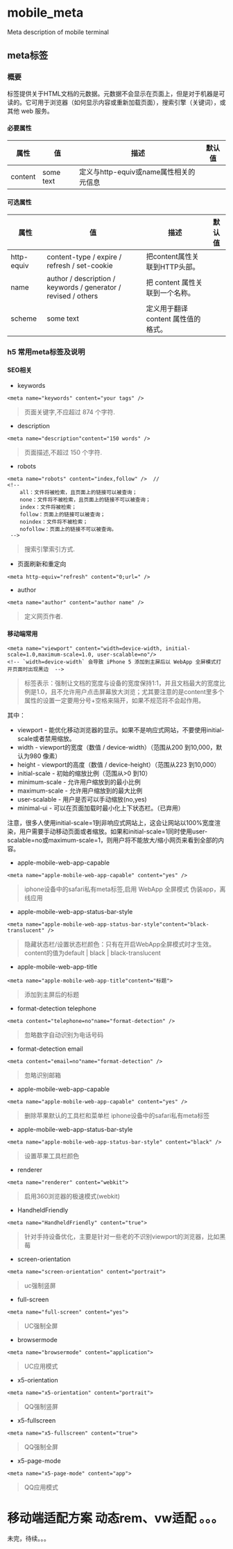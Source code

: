 # mobile_meta
 Meta description of mobile terminal

## meta标签
### 概要
标签提供关于HTML文档的元数据。元数据不会显示在页面上，但是对于机器是可读的。它可用于浏览器（如何显示内容或重新加载页面），搜索引擎（关键词），或其他 web 服务。
#### 必要属性

| 属性 | 值 | 描述 | 默认值 |
| ---- | ---- | ---- | ---- |
| content | some text | 定义与http-equiv或name属性相关的元信息 | |

#### 可选属性

| 属性 | 值 | 描述 | 默认值 |
| ---- | ---- | ---- | ---- |
| http-equiv | content-type / expire / refresh / set-cookie | 把content属性关联到HTTP头部。 | |
| name | author / description / keywords / generator / revised / others | 把 content 属性关联到一个名称。 | |
| scheme | some text | 定义用于翻译 content 属性值的格式。   | |


### h5 常用meta标签及说明
#### SEO相关
* keywords
```
<meta name="keywords" content="your tags" />
```
>页面关键字,不应超过 874 个字符.

* description
```
<meta name="description"content="150 words" />
```
>页面描述,不超过 150 个字符.

* robots
```
<meta name="robots" content="index,follow" />  //
<!--  
    all：文件将被检索，且页面上的链接可以被查询；
    none：文件将不被检索，且页面上的链接不可以被查询；
    index：文件将被检索；
    follow：页面上的链接可以被查询；
    noindex：文件将不被检索；
    nofollow：页面上的链接不可以被查询。
 -->
```
>搜索引擎索引方式.

* 页面刷新和重定向
```
<meta http-equiv="refresh" content="0;url=" />
```
* author
```
<meta name="author" content="author name" />
```
>定义网页作者.
#### 移动端常用

```
<meta name="viewport" content="width=device-width, initial-scale=1.0,maximum-scale=1.0, user-scalable=no"/>  
<!-- `width=device-width` 会导致 iPhone 5 添加到主屏后以 WebApp 全屏模式打开页面时出现黑边  -->  
```
> 标签表示：强制让文档的宽度与设备的宽度保持1:1，并且文档最大的宽度比例是1.0，且不允许用户点击屏幕放大浏览；尤其要注意的是content里多个属性的设置一定要用分号+空格来隔开，如果不规范将不会起作用。

其中：

* viewport - 能优化移动浏览器的显示。如果不是响应式网站，不要使用initial-scale或者禁用缩放。
* width - viewport的宽度（数值 / device-width）（范围从200 到10,000，默认为980 像素）
* height - viewport的高度（数值 / device-height）（范围从223 到10,000）
* initial-scale - 初始的缩放比例（范围从>0 到10）
* minimum-scale - 允许用户缩放到的最小比例
* maximum-scale - 允许用户缩放到的最大比例
* user-scalable - 用户是否可以手动缩放(no,yes)
* minimal-ui - 可以在页面加载时最小化上下状态栏。（已弃用）

注意，很多人使用initial-scale=1到非响应式网站上，这会让网站以100%宽度渲染，用户需要手动移动页面或者缩放。如果和initial-scale=1同时使用user-scalable=no或maximum-scale=1，则用户将不能放大/缩小网页来看到全部的内容。

* apple-mobile-web-app-capable

```
<meta name="apple-mobile-web-app-capable" content="yes" />
```
> iphone设备中的safari私有meta标签,启用 WebApp 全屏模式 伪装app，离线应用

* apple-mobile-web-app-status-bar-style
```
<meta name="apple-mobile-web-app-status-bar-style"content="black-translucent" />
```
>隐藏状态栏/设置状态栏颜色：只有在开启WebApp全屏模式时才生效。content的值为default | black | black-translucent

* apple-mobile-web-app-title
```
<meta name="apple-mobile-web-app-title"content="标题">
```
>添加到主屏后的标题

* format-detection telephone
```
<meta content="telephone=no"name="format-detection" />
```
>忽略数字自动识别为电话号码

* format-detection email
```
<meta content="email=no"name="format-detection" />
```
>忽略识别邮箱

* apple-mobile-web-app-capable
```
<meta name="apple-mobile-web-app-capable" content="yes" />
```
>删除苹果默认的工具栏和菜单栏 iphone设备中的safari私有meta标签

* apple-mobile-web-app-status-bar-style
```
<meta name="apple-mobile-web-app-status-bar-style" content="black" />
```
>设置苹果工具栏颜色

* renderer
```
<meta name="renderer" content="webkit">
```
>启用360浏览器的极速模式(webkit)

* HandheldFriendly
```
<meta name="HandheldFriendly" content="true">
```
>针对手持设备优化，主要是针对一些老的不识别viewport的浏览器，比如黑莓

* screen-orientation
```
<meta name="screen-orientation" content="portrait">
```
>uc强制竖屏

* full-screen
```
<meta name="full-screen" content="yes">
```
>UC强制全屏

* browsermode
```
<meta name="browsermode" content="application">
```
>UC应用模式

* x5-orientation
```
<meta name="x5-orientation" content="portrait">
```
>QQ强制竖屏

* x5-fullscreen
```
<meta name="x5-fullscreen" content="true">
```
>QQ强制全屏

* x5-page-mode
```
<meta name="x5-page-mode" content="app">
```
>QQ应用模式


# 移动端适配方案 动态rem、vw适配 。。。 
未完，待续。。。
